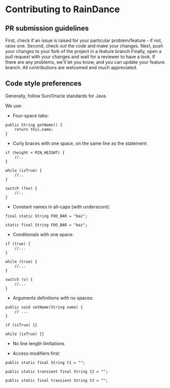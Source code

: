 Contributing to RainDance
==========================

PR submission guidelines
------------------------

First, check if an issue is raised for your particular problem/feature - if not, raise one.
Second, check out the code and make your changes.
Next, push your changes to your fork of the project in a feature branch
Finally, open a pull request with your changes and wait for a reviewer to have a look. If there are any problems, we'll let you know, and you can update your feature branch.
All contributions are welcomed and much appreciated.

Code style preferences
----------------------

Generally, follow Sun/Oracle standards for Java.

We use:

* Four-space tabs:

```
public String getName() {
    return this.name;
}
```

* Curly braces with one space, on the same line as the statement:

```
if (height < MIN_HEIGHT) {
    //..
}

while (isTrue) {
    //..
}

switch (foo) {
    //..
}
```

* Constant names in all-caps (with underscore):

```
final static String FOO_BAR = "baz";

static final String FOO_BAR = "baz";
```

* Conditionals with one space:

```
if (true) {
    //...
}

while (true) {
    //...
}

switch (v) {
    //...
}
```

* Arguments definitions with no spaces:

```
public void setName(String name) {
    // ...
}

if (isTrue) {}

while (isTrue) {}
```

* No line length limitations

* Access modifiers first:

```
public static final String t1 = "";

public static transient final String t2 = "";

public static final transient String t3 = "";
```
